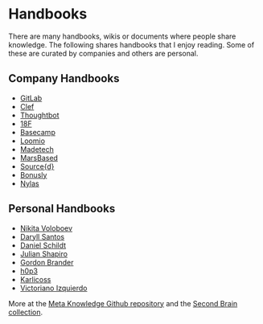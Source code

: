 # Handbooks

There are many handbooks, wikis or documents where people share knowledge. The following shares handbooks that I enjoy reading. Some of these are curated by companies and others are personal.

## Company Handbooks

- [GitLab](https://about.gitlab.com/handbook/)
- [Clef](https://github.com/clef/handbook)
- [Thoughtbot](https://thoughtbot.com/playbook)
- [18F](https://handbook.18f.gov/)
- [Basecamp](https://github.com/basecamp/handbook)
- [Loomio](https://github.com/loomio/loomio-coop-handbook)
- [Madetech](https://github.com/madetech/handbook)
- [MarsBased](https://github.com/MarsBased/handbook)
- [Source{d}](https://github.com/src-d/guide)
- [Bonusly](https://github.com/bonusly/un-handbook)
- [Nylas](https://github.com/nylas/handbook)

## Personal Handbooks

- [Nikita Voloboev](https://github.com/nikitavoloboev/knowledge)
- [Daryll Santos](https://github.com/daryllxd/lifelong-learning)
- [Daniel Schildt](https://github.com/d2s/knowledge)
- [Julian Shapiro](https://www.julian.com/)
- [Gordon Brander](http://gordonbrander.com/pattern/)
- [h0p3](https://philosopher.life/#h0p3)
- [Karlicoss](https://beepb00p.xyz/exobrain/)
- [Victoriano Izquierdo](https://www.notion.so/Learning-81054755c60d4d628e3f1cc7a95e4e7f)

More at the [Meta Knowledge Github repository](https://github.com/RichardLitt/meta-knowledge) and the [Second Brain collection](https://github.com/KasperZutterman/Second-Brain).
